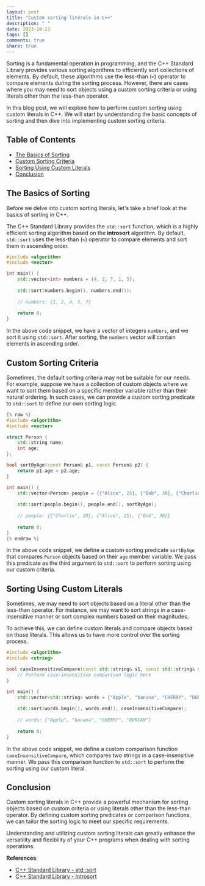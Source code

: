 ```yaml
---
layout: post
title: "Custom sorting literals in C++"
description: " "
date: 2023-10-23
tags: []
comments: true
share: true
---
```


Sorting is a fundamental operation in programming, and the C++ Standard Library provides various sorting algorithms to efficiently sort collections of elements. By default, these algorithms use the less-than (`<`) operator to compare elements during the sorting process. However, there are cases where you may need to sort objects using a custom sorting criteria or using literals other than the less-than operator.

In this blog post, we will explore how to perform custom sorting using custom literals in C++. We will start by understanding the basic concepts of sorting and then dive into implementing custom sorting criteria.

## Table of Contents
- [The Basics of Sorting](#the-basics-of-sorting)
- [Custom Sorting Criteria](#custom-sorting-criteria)
- [Sorting Using Custom Literals](#sorting-using-custom-literals)
- [Conclusion](#conclusion)

## The Basics of Sorting

Before we delve into custom sorting literals, let's take a brief look at the basics of sorting in C++.

The C++ Standard Library provides the `std::sort` function, which is a highly efficient sorting algorithm based on the **introsort** algorithm. By default, `std::sort` uses the less-than (`<`) operator to compare elements and sort them in ascending order.

```cpp
#include <algorithm>
#include <vector>

int main() {
    std::vector<int> numbers = {4, 2, 7, 1, 5};
    
    std::sort(numbers.begin(), numbers.end());
    
    // numbers: {1, 2, 4, 5, 7}
    
    return 0;
}
```

In the above code snippet, we have a vector of integers `numbers`, and we sort it using `std::sort`. After sorting, the `numbers` vector will contain elements in ascending order.

## Custom Sorting Criteria

Sometimes, the default sorting criteria may not be suitable for our needs. For example, suppose we have a collection of custom objects where we want to sort them based on a specific member variable rather than their natural ordering. In such cases, we can provide a custom sorting predicate to `std::sort` to define our own sorting logic.

```cpp
{% raw %}
#include <algorithm>
#include <vector>

struct Person {
    std::string name;
    int age;
};

bool sortByAge(const Person& p1, const Person& p2) {
    return p1.age < p2.age;
}

int main() {
    std::vector<Person> people = {{"Alice", 25}, {"Bob", 30}, {"Charlie", 20}};
    
    std::sort(people.begin(), people.end(), sortByAge);
    
    // people: {{"Charlie", 20}, {"Alice", 25}, {"Bob", 30}}
    
    return 0;
}
{% endraw %}
```

In the above code snippet, we define a custom sorting predicate `sortByAge` that compares `Person` objects based on their `age` member variable. We pass this predicate as the third argument to `std::sort` to perform sorting using our custom criteria.

## Sorting Using Custom Literals

Sometimes, we may need to sort objects based on a literal other than the less-than operator. For instance, we may want to sort strings in a case-insensitive manner or sort complex numbers based on their magnitudes.

To achieve this, we can define custom literals and compare objects based on those literals. This allows us to have more control over the sorting process.

```cpp
#include <algorithm>
#include <string>

bool caseInsensitiveCompare(const std::string& s1, const std::string& s2) {
    // Perform case-insensitive comparison logic here
}

int main() {
    std::vector<std::string> words = {"Apple", "banana", "CHERRY", "DURIAN"};
    
    std::sort(words.begin(), words.end(), caseInsensitiveCompare);
    
    // words: {"Apple", "banana", "CHERRY", "DURIAN"}
    
    return 0;
}
```

In the above code snippet, we define a custom comparison function `caseInsensitiveCompare`, which compares two strings in a case-insensitive manner. We pass this comparison function to `std::sort` to perform the sorting using our custom literal.

## Conclusion

Custom sorting literals in C++ provide a powerful mechanism for sorting objects based on custom criteria or using literals other than the less-than operator. By defining custom sorting predicates or comparison functions, we can tailor the sorting logic to meet our specific requirements.

Understanding and utilizing custom sorting literals can greatly enhance the versatility and flexibility of your C++ programs when dealing with sorting operations.

**References**:
- [C++ Standard Library - std::sort](https://en.cppreference.com/w/cpp/algorithm/sort)
- [C++ Standard Library - Introsort](https://en.wikipedia.org/wiki/Introsort)